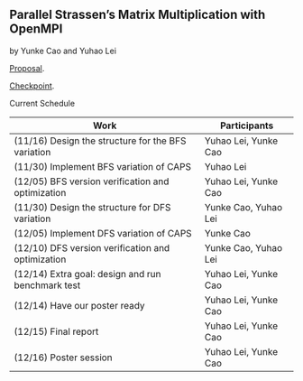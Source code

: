 ## Parallel Strassen’s Matrix Multiplication with OpenMPI
by Yunke Cao and Yuhao Lei

[Proposal](./proposal.html).

[Checkpoint](./checkpoint.html).

Current Schedule

| Work                                               | Participants         |
|----------------------------------------------------|----------------------|
| (11/16) Design the structure for the BFS variation | Yuhao Lei, Yunke Cao |
| (11/30) Implement BFS variation of CAPS            |       Yuhao Lei      |
| (12/05) BFS version verification and optimization  | Yuhao Lei, Yunke Cao |
| (11/30) Design the structure for DFS variation     | Yunke Cao, Yuhao Lei |
| (12/05) Implement DFS variation of CAPS            |       Yunke Cao      |
| (12/10) DFS version verification and optimization  | Yunke Cao, Yuhao Lei |
| (12/14) Extra goal: design and run benchmark test  | Yuhao Lei, Yunke Cao |
| (12/14) Have our poster ready                      | Yuhao Lei, Yunke Cao |
| (12/15) Final report                               | Yuhao Lei, Yunke Cao |
| (12/16) Poster session                             | Yuhao Lei, Yunke Cao |
